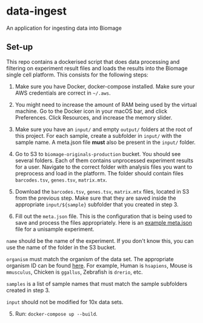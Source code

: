 data-ingest
===========

An application for ingesting data into Biomage

Set-up
------

This repo contains a dockerised script that does data processing and filtering on
experiment result files and loads the results into the Biomage single cell platform.
This consists for the following steps:

1. Make sure you have Docker, docker-compose installed. Make sure your AWS credentials
are correct in `~/.aws`.

2. You might need to increase the amount of RAM being used by
the virtual machine. Go to the Docker icon in your macOS
bar, and click Preferences. Click Resources, and increase the memory slider.

3. Make sure you have an `input/` and empty `output/` folders at the root of this project.
For each sample, create a subfolder in `input/` with the sample name. A meta.json file
**must** also be present in the `input/` folder.

4. Go to S3 to `biomage-originals-production` bucket. You should see several folders.
Each of them contains unprocessed experiment results for a user. Navigate to the correct
folder with analysis files you want to preprocess and load in the platform. The folder
should contain files `barcodes.tsv`, `genes.tsv`, `matrix.mtx`.

5. Download the `barcodes.tsv`, `genes.tsv`, `matrix.mtx` files, located in S3 from the
previous step. Make sure that they are saved inside the appropriate `input/${sample}`
 subfolder that you created in step 3.

6. Fill out the `meta.json` file. This is the configuration that is being used to save
and process the files appropriately. Here is an [example meta.json](meta.json) file for
a unisample experiment.

`name` should be the name of the experiment. If you don't know this, you can use the name
of the folder in the S3 bucket.

`organism` must match the organism of the data set. The appropriate organism ID can be found
[here](https://biit.cs.ut.ee/gprofiler/page/organism-list). For example, Human is `hsapiens`,
Mouse is `mmusculus`, Chicken is `ggallus`,  Zebrafish is `drerio`, etc.

`samples` is a list of sample names that must match the sample subfolders created in step 3.

`input` should not be modified for 10x data sets.

5. Run: `docker-compose up --build`.
